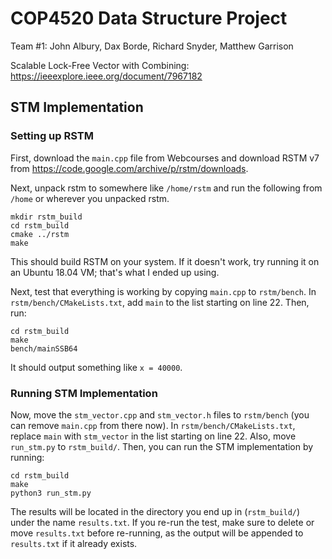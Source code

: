 # COP4520 Data Structure Project

Team #1: John Albury, Dax Borde, Richard Snyder, Matthew Garrison

Scalable Lock-Free Vector with Combining: https://ieeexplore.ieee.org/document/7967182

## STM Implementation
### Setting up RSTM
First, download the `main.cpp` file from Webcourses and download RSTM v7 from https://code.google.com/archive/p/rstm/downloads.

Next, unpack rstm to somewhere like `/home/rstm` and run the following from `/home` or wherever you unpacked rstm.

```
mkdir rstm_build
cd rstm_build
cmake ../rstm
make
```

This should build RSTM on your system. If it doesn't work, try running it on an Ubuntu 18.04 VM; that's what I ended up using.

Next, test that everything is working by copying `main.cpp` to `rstm/bench`. In `rstm/bench/CMakeLists.txt`, add `main` to the list starting on line 22. Then, run:
```
cd rstm_build
make
bench/mainSSB64
```
It should output something like `x = 40000`.

### Running STM Implementation
Now, move the `stm_vector.cpp` and `stm_vector.h` files to `rstm/bench` (you can remove `main.cpp` from there now). In `rstm/bench/CMakeLists.txt`, replace `main` with `stm_vector` in the list starting on line 22. Also, move `run_stm.py` to `rstm_build/`. Then, you can run the STM implementation by running:
```
cd rstm_build
make
python3 run_stm.py
```
The results will be located in the directory you end up in (`rstm_build/`) under the name `results.txt`. If you re-run the test, make sure to delete or move `results.txt` before re-running, as the output will be appended to `results.txt` if it already exists.
